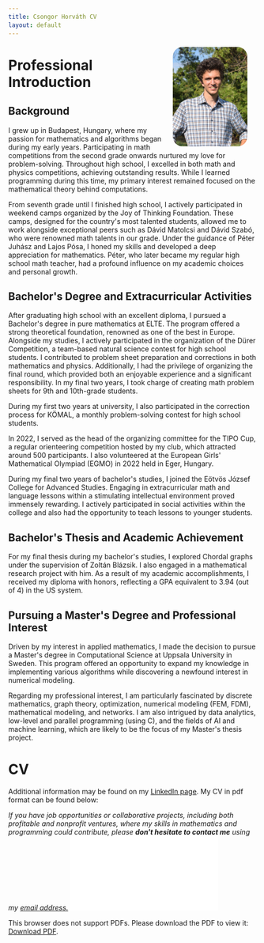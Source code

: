 ```yaml
---
title: Csongor Horváth CV
layout: default
---
```


<img style="float: right; margin: 5px 20px; border-radius:20px; " src="\img\profil4.JPG" alt="Profile picture" width="30%" height="30%">

# Professional Introduction
## Background
I grew up in Budapest, Hungary, where my passion for mathematics and algorithms began during my early years. Participating in math competitions from the second grade onwards nurtured my love for problem-solving. Throughout high school, I excelled in both math and physics competitions, achieving outstanding results. While I learned programming during this time, my primary interest remained focused on the mathematical theory behind computations.

From seventh grade until I finished high school, I actively participated in weekend camps organized by the Joy of Thinking Foundation. These camps, designed for the country's most talented students, allowed me to work alongside exceptional peers such as Dávid Matolcsi and Dávid Szabó, who were renowned math talents in our grade. Under the guidance of Péter Juhász and Lajos Pósa, I honed my skills and developed a deep appreciation for mathematics. Péter, who later became my regular high school math teacher, had a profound influence on my academic choices and personal growth.

## Bachelor's Degree and Extracurricular Activities
After graduating high school with an excellent diploma, I pursued a Bachelor's degree in pure mathematics at ELTE. The program offered a strong theoretical foundation, renowned as one of the best in Europe. Alongside my studies, I actively participated in the organization of the Dürer Competition, a team-based natural science contest for high school students. I contributed to problem sheet preparation and corrections in both mathematics and physics. Additionally, I had the privilege of organizing the final round, which provided both an enjoyable experience and a significant responsibility. In my final two years, I took charge of creating math problem sheets for 9th and 10th-grade students.

During my first two years at university, I also participated in the correction process for KÖMAL, a monthly problem-solving contest for high school students.

In 2022, I served as the head of the organizing committee for the TIPO Cup, a regular orienteering competition hosted by my club, which attracted around 500 participants. I also volunteered at the European Girls' Mathematical Olympiad (EGMO) in 2022 held in Eger, Hungary.

During my final two years of bachelor's studies, I joined the Eötvös József College for Advanced Studies. Engaging in extracurricular math and language lessons within a stimulating intellectual environment proved immensely rewarding. I actively participated in social activities within the college and also had the opportunity to teach lessons to younger students.

## Bachelor's Thesis and Academic Achievement
For my final thesis during my bachelor's studies, I explored Chordal graphs under the supervision of Zoltán Blázsik. I also engaged in a mathematical research project with him. As a result of my academic accomplishments, I received my diploma with honors, reflecting a GPA equivalent to 3.94 (out of 4) in the US system.

## Pursuing a Master's Degree and Professional Interest
Driven by my interest in applied mathematics, I made the decision to pursue a Master's degree in Computational Science at Uppsala University in Sweden. This program offered an opportunity to expand my knowledge in implementing various algorithms while discovering a newfound interest in numerical modeling.

Regarding my professional interest, I am particularly fascinated by discrete mathematics, graph theory, optimization, numerical modeling (FEM, FDM), mathematical modeling, and networks. I am also intrigued by data analytics, low-level and parallel programming (using C), and the fields of AI and machine learning, which are likely to be the focus of my Master's thesis project.


# CV
Additional information may be found on my [LinkedIn page](https://www.linkedin.com/in/horvathcso/). My CV in pdf format can be found below:

*If you have job opportunities or collaborative projects, including both profitable and nonprofit ventures, where my skills in mathematics and programming could contribute, please **don't hesitate to contact me** using my [email address.](mailto:sifuto2013@gmail.com)*
<object style="border-radius:20px;" data="/assets/Csongor_Horvath_cv.pdf" type="application/pdf" width="800px" height="1200px">
    <embed src="/assets/Csongor_Horvath_cv.pdf">
        <p>This browser does not support PDFs. Please download the PDF to view it: <a href="/assets/Csongor_Horvath_cv.pdf">Download PDF</a>.</p>
    </embed>
</object>


